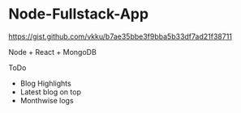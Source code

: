 # Node-Fullstack-App
https://gist.github.com/vkku/b7ae35bbe3f9bba5b33df7ad21f38711

Node + React + MongoDB


ToDo

* Blog Highlights
* Latest blog on top
* Monthwise  logs
